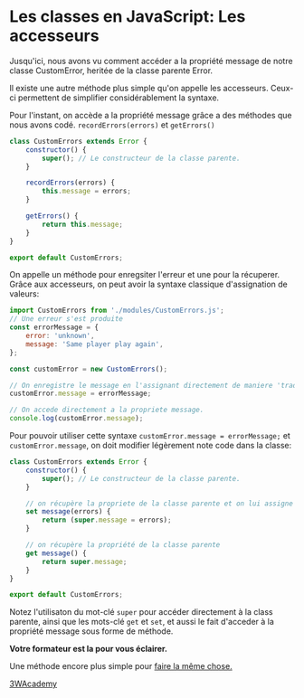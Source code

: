 # Les classes en JavaScript: Les accesseurs

Jusqu'ici, nous avons vu comment accéder a la propriété message de notre classe CustomError, heritée de la classe parente Error.

Il existe une autre méthode plus simple qu'on appelle les accesseurs. Ceux-ci permettent de simplifier considérablement la syntaxe.

Pour l'instant, on accède a la propriété message grâce a des méthodes que nous avons codé. `recordErrors(errors)` et `getErrors()`

```js
class CustomErrors extends Error {
    constructor() {
        super(); // Le constructeur de la classe parente.
    }

    recordErrors(errors) {
        this.message = errors;
    }

    getErrors() {
        return this.message;
    }
}

export default CustomErrors;
```

On appelle un méthode pour enregsiter l'erreur et une pour la récuperer. Grâce aux accesseurs, on peut avoir la syntaxe classique d'assignation de valeurs:

```js
import CustomErrors from './modules/CustomErrors.js';
// Une erreur s'est produite
const errorMessage = {
    error: 'unknown',
    message: 'Same player play again',
};

const customError = new CustomErrors();

// On enregistre le message en l'assignant directement de maniere 'traditionnelle'
customError.message = errorMessage;

// On accede directement a la propriete message.
console.log(customError.message);
```

Pour pouvoir utiliser cette syntaxe `customError.message = errorMessage;` et `customError.message`, on doit modifier légèrement note code dans la classe:

```js
class CustomErrors extends Error {
    constructor() {
        super(); // Le constructeur de la classe parente.
    }

    // on récupère la propriete de la classe parente et on lui assigne une valeur
    set message(errors) {
        return (super.message = errors);
    }

    // on récupère la propriété de la classe parente
    get message() {
        return super.message;
    }
}

export default CustomErrors;
```

Notez l'utilisaton du mot-clé `super` pour accéder directement à la class parente, ainsi que les mots-clé `get` et `set`, et aussi le fait d'acceder à la propriété message sous forme de méthode.

**Votre formateur est la pour vous éclairer.**

Une méthode encore plus simple pour [faire la même chose.](constructor.html)

[3WAcademy](https://3wa.fr)
